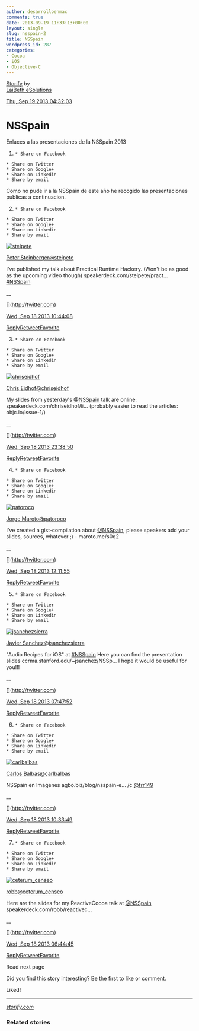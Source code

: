 ```yaml
---
author: desarrolloenmac
comments: true
date: 2013-09-19 11:33:13+00:00
layout: single
slug: nsspain-2
title: NSSpain
wordpress_id: 287
categories:
- Cocoa
- iOS
- Objective-C
---
```


[Storify](http://storify.com?utm_source=embed_header) by  
[LaiBeth eSolutions](//storify.com/laibethe)

[Thu, Sep 19 2013 04:32:03](http://storify.com/laibethe/nsspain/preview)

##

# NSSpain

Enlaces a las presentaciones de la NSSpain 2013

  1.     * Share on Facebook
    * Share on Twitter
    * Share on Google+
    * Share on Linkedin
    * Share by email

Como no pude ir a la NSSpain de este año he recogido las presentaciones publicas a continuacion.

  2.     * Share on Facebook
    * Share on Twitter
    * Share on Google+
    * Share on Linkedin
    * Share by email

[![steipete](http://a0.twimg.com/profile_images/2455994521/fjdtq8zxufoe80souted_normal.jpeg)](http://twitter.com/steipete)

[Peter Steinberger](http://twitter.com/steipete)[@steipete](http://twitter.com/steipete)

I've published my talk about Practical Runtime Hackery. (Won't be as good as the upcoming video though) speakerdeck.com/steipete/pract… [#NSSpain](http://twitter.com/search?q=%23NSSpain)

__

[[](http://twitter.com/steipete/status/380386772636930048)](http://twitter.com)

[Wed, Sep 18 2013 10:44:08](http://twitter.com/steipete/status/380386772636930048)

[Reply](http://twitter.com/intent/tweet?in_reply_to=380386772636930048&related=storify)[Retweet](http://twitter.com/intent/retweet?tweet_id=380386772636930048&related=storify)[Favorite](http://twitter.com/intent/favorite?tweet_id=380386772636930048&related=storify)

  3.     * Share on Facebook
    * Share on Twitter
    * Share on Google+
    * Share on Linkedin
    * Share by email

[![chriseidhof](http://a0.twimg.com/profile_images/1394649917/icon_normal.png)](http://twitter.com/chriseidhof)

[Chris Eidhof](http://twitter.com/chriseidhof)[@chriseidhof](http://twitter.com/chriseidhof)

My slides from yesterday's [@NSSpain](http://twitter.com/NSSpain) talk are online: speakerdeck.com/chriseidhof/li… (probably easier to read the articles: objc.io/issue-1/)

__

[[](http://twitter.com/chriseidhof/status/380581730677456896)](http://twitter.com)

[Wed, Sep 18 2013 23:38:50](http://twitter.com/chriseidhof/status/380581730677456896)

[Reply](http://twitter.com/intent/tweet?in_reply_to=380581730677456896&related=storify)[Retweet](http://twitter.com/intent/retweet?tweet_id=380581730677456896&related=storify)[Favorite](http://twitter.com/intent/favorite?tweet_id=380581730677456896&related=storify)

  4.     * Share on Facebook
    * Share on Twitter
    * Share on Google+
    * Share on Linkedin
    * Share by email

[![patoroco](http://a0.twimg.com/profile_images/3644183432/0c4bfc8e83bfdf36e682e30c8c9e5ccf_normal.jpeg)](http://twitter.com/patoroco)

[Jorge Maroto](http://twitter.com/patoroco)[@patoroco](http://twitter.com/patoroco)

I've created a gist-compilation about [@NSSpain](http://twitter.com/NSSpain), please speakers add your slides, sources, whatever ;) - maroto.me/s0q2

__

[[](http://twitter.com/patoroco/status/380408864543625217)](http://twitter.com)

[Wed, Sep 18 2013 12:11:55](http://twitter.com/patoroco/status/380408864543625217)

[Reply](http://twitter.com/intent/tweet?in_reply_to=380408864543625217&related=storify)[Retweet](http://twitter.com/intent/retweet?tweet_id=380408864543625217&related=storify)[Favorite](http://twitter.com/intent/favorite?tweet_id=380408864543625217&related=storify)

  5.     * Share on Facebook
    * Share on Twitter
    * Share on Google+
    * Share on Linkedin
    * Share by email

[![jsanchezsierra](http://a0.twimg.com/profile_images/1253897641/twitterPic_normal.jpg)](http://twitter.com/jsanchezsierra)

[Javier Sanchez](http://twitter.com/jsanchezsierra)[@jsanchezsierra](http://twitter.com/jsanchezsierra)

"Audio Recipes for iOS" at [#NSSpain](http://twitter.com/search?q=%23NSSpain) Here you can find the presentation slides  ccrma.stanford.edu/~jsanchez/NSSp… I hope it would be useful for you!!!

__

[[](http://twitter.com/jsanchezsierra/status/380342415124484098)](http://twitter.com)

[Wed, Sep 18 2013 07:47:52](http://twitter.com/jsanchezsierra/status/380342415124484098)

[Reply](http://twitter.com/intent/tweet?in_reply_to=380342415124484098&related=storify)[Retweet](http://twitter.com/intent/retweet?tweet_id=380342415124484098&related=storify)[Favorite](http://twitter.com/intent/favorite?tweet_id=380342415124484098&related=storify)

  6.     * Share on Facebook
    * Share on Twitter
    * Share on Google+
    * Share on Linkedin
    * Share by email

[![carlbalbas](http://a0.twimg.com/profile_images/1576561472/technology-liberal_arts-cross_normal.png)](http://twitter.com/carlbalbas)

[Carlos Balbas](http://twitter.com/carlbalbas)[@carlbalbas](http://twitter.com/carlbalbas)

NSSpain en Imagenes agbo.biz/blog/nsspain-e… /c [@frr149](http://twitter.com/frr149)

__

[[](http://twitter.com/carlbalbas/status/380384175800344576)](http://twitter.com)

[Wed, Sep 18 2013 10:33:49](http://twitter.com/carlbalbas/status/380384175800344576)

[Reply](http://twitter.com/intent/tweet?in_reply_to=380384175800344576&related=storify)[Retweet](http://twitter.com/intent/retweet?tweet_id=380384175800344576&related=storify)[Favorite](http://twitter.com/intent/favorite?tweet_id=380384175800344576&related=storify)

  7.     * Share on Facebook
    * Share on Twitter
    * Share on Google+
    * Share on Linkedin
    * Share by email

[![ceterum_censeo](http://a0.twimg.com/profile_images/1846527502/twitter_normal.png)](http://twitter.com/ceterum_censeo)

[robb](http://twitter.com/ceterum_censeo)[@ceterum_censeo](http://twitter.com/ceterum_censeo)

Here are the slides for my ReactiveCocoa talk at [@NSSpain](http://twitter.com/NSSpain) speakerdeck.com/robb/reactivec…

__

[[](http://twitter.com/ceterum_censeo/status/380326530259632128)](http://twitter.com)

[Wed, Sep 18 2013 06:44:45](http://twitter.com/ceterum_censeo/status/380326530259632128)

[Reply](http://twitter.com/intent/tweet?in_reply_to=380326530259632128&related=storify)[Retweet](http://twitter.com/intent/retweet?tweet_id=380326530259632128&related=storify)[Favorite](http://twitter.com/intent/favorite?tweet_id=380326530259632128&related=storify)

Read next page

Did you find this story interesting? Be the first to
like or comment.


Liked!

____

[_storify.com_](//storify.com?utm_source=embed_footer&utm_campaign=embed-footer)

### Related stories
